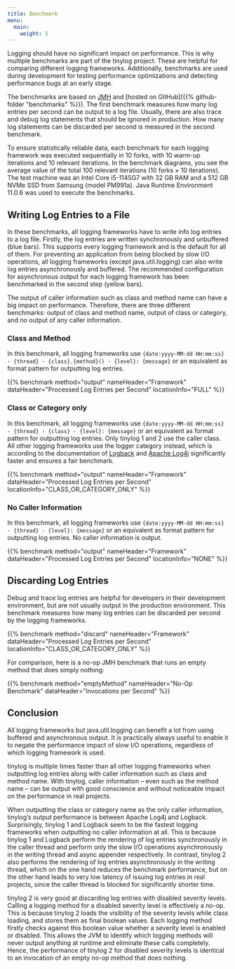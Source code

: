 ```yaml
---
title: Benchmark
menu:
  main:
    weight: 5
---
```


Logging should have no significant impact on performance. This is why multiple benchmarks are part of the tinylog project. These are helpful for comparing different logging frameworks. Additionally, benchmarks are used during development for testing performance optimizations and detecting performance bugs at an early stage.

The benchmarks are based on [JMH](http://openjdk.java.net/projects/code-tools/jmh/) and [hosted on GitHub]({{% github-folder "benchmarks" %}}). The first benchmark measures how many log entries per second can be output to a log file. Usually, there are also trace and debug log statements that should be ignored in production. How many log statements can be discarded per second is measured in the second benchmark.

To ensure statistically reliable data, each benchmark for each logging framework was executed sequentially in 10 forks, with 10 warm-up iterations and 10 relevant iterations. In the benchmark diagrams, you see the average value of the total 100 relevant iterations (10 forks × 10 iterations). The test machine was an Intel Core i5-1145G7 with 32 GB RAM and a 512 GB NVMe SSD from Samsung (model PM991a). Java Runtime Environment 11.0.6 was used to execute the benchmarks.

## Writing Log Entries to a File

In these benchmarks, all logging frameworks have to write info log entries to a log file. Firstly, the log entries are written synchronously and unbuffered (blue bars). This supports every logging framework and is the default for all of them. For preventing an application from being blocked by slow I/O operations, all logging frameworks (except java.util.logging) can also write log entries asynchronously and buffered. The recommended configuration for asynchronous output for each logging framework has been benchmarked in the second step (yellow bars).

The output of caller information such as class and method name can have a big impact on performance. Therefore, there are three different benchmarks: output of class and method name, output of class or category, and no output of any caller information.

### Class and Method

In this benchmark, all logging frameworks use `{date:yyyy-MM-dd HH:mm:ss} - {thread} - {class}.{method}() - {level}: {message}` or an equivalent as format pattern for outputting log entries.

{{% benchmark method="output" nameHeader="Framework" dataHeader="Processed Log Entries per Second" locationInfo="FULL" %}}

### Class or Category only

In this benchmark, all logging frameworks use `{date:yyyy-MM-dd HH:mm:ss} - {thread} - {class} - {level}: {message}` or an equivalent as format pattern for outputting log entries. Only tinylog 1 and 2 use the caller class. All other logging frameworks use the logger category instead, which is according to the documentation of [Logback](http://logback.qos.ch/manual/layouts.html#class) and [Apache Log4j](https://logging.apache.org/log4j/2.x/manual/configuration.html#Configuring_Loggers) significantly faster and ensures a fair benchmark.

{{% benchmark method="output" nameHeader="Framework" dataHeader="Processed Log Entries per Second" locationInfo="CLASS_OR_CATEGORY_ONLY" %}}

### No Caller Information

In this benchmark, all logging frameworks use `{date:yyyy-MM-dd HH:mm:ss} - {thread} - {level}: {message}` or an equivalent as format pattern for outputting log entries. No caller information is output.

{{% benchmark method="output" nameHeader="Framework" dataHeader="Processed Log Entries per Second" locationInfo="NONE" %}}

## Discarding Log Entries

Debug and trace log entries are helpful for developers in their development environment, but are not usually output in the production environment. This benchmark measures how many log entries can be discarded per second by the logging frameworks.

{{% benchmark method="discard" nameHeader="Framework" dataHeader="Processed Log Entries per Second" locationInfo="CLASS_OR_CATEGORY_ONLY" %}}

For comparison, here is a no-op JMH benchmark that runs an empty method that does simply nothing:

{{% benchmark method="emptyMethod" nameHeader="No-Op Benchmark" dataHeader="Invocations per Second" %}}

## Conclusion

All logging frameworks but java.util.logging can benefit a lot from using buffered and asynchronous output. It is practically always useful to enable it to negate the performance impact of slow I/O operations, regardless of which logging framework is used.

tinylog is multiple times faster than all other logging frameworks when outputting log entries along with caller information such as class and method name. With tinylog, caller information – even such as the method name – can be output with good conscience and without noticeable impact on the performance in real projects.

When outputting the class or category name as the only caller information, tinylog’s output performance is between Apache Log4j and Logback. Surprisingly, tinylog 1 and Logback seem to be the fastest logging frameworks when outputting no caller information at all. This is because tinylog 1 and Logback perform the rendering of log entries synchronously in the caller thread and perform only the slow I/O operations asynchronously in the writing thread and async appender respectively. In contrast, tinylog 2 also performs the rendering of log entries asynchronously in the writing thread, which on the one hand reduces the benchmark performance, but on the other hand leads to very low latency of issuing log entries in real projects, since the caller thread is blocked for significantly shorter time.

tinylog 2 is very good at discarding log entries with disabled severity levels. Calling a logging method for a disabled severity level is effectively a no-op. This is because tinylog 2 loads the visibility of the severity levels while class loading, and stores them as final boolean values. Each logging method firstly checks against this boolean value whether a severity level is enabled or disabled. This allows the JVM to identify which logging methods will never output anything at runtime and eliminate these calls completely. Hence, the performance of tinylog 2 for disabled severity levels is identical to an invocation of an empty no-op method that does nothing.
